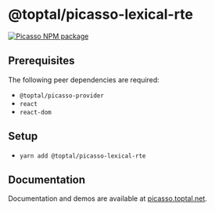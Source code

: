 # @toptal/picasso-lexical-rte

[![Picasso NPM package](https://img.shields.io/npm/v/@toptal/picasso-lexical-rte?color=green&logo=toptal)](https://www.npmjs.com/package/@toptal/picasso-lexical-rte)

## Prerequisites

The following peer dependencies are required:

- `@toptal/picasso-provider`
- `react`
- `react-dom`

## Setup

- `yarn add @toptal/picasso-lexical-rte`

## Documentation

Documentation and demos are available at [picasso.toptal.net](https://picasso.toptal.net/).
